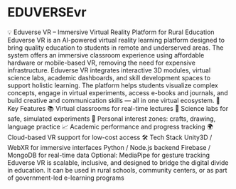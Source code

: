 # EDUVERSEvr
💡 Eduverse VR – Immersive Virtual Reality Platform for Rural Education Eduverse VR is an AI-powered virtual reality learning platform designed to bring quality education to students in remote and underserved areas. The system offers an immersive classroom experience using affordable hardware or mobile-based VR, removing the need for expensive infrastructure.  Eduverse VR integrates interactive 3D modules, virtual science labs, academic dashboards, and skill development spaces to support holistic learning. The platform helps students visualize complex concepts, engage in virtual experiments, access e-books and journals, and build creative and communication skills — all in one virtual ecosystem.  🎯 Key Features 📚 Virtual classrooms for real-time lectures  🔬 Science labs for safe, simulated experiments  🎨 Personal interest zones: crafts, drawing, language practice  📈 Academic performance and progress tracking  🌍 Cloud-based VR support for low-cost access  🛠️ Tech Stack Unity3D / WebXR for immersive interfaces  Python / Node.js backend  Firebase / MongoDB for real-time data  Optional: MediaPipe for gesture tracking  Eduverse VR is scalable, inclusive, and designed to bridge the digital divide in education. It can be used in rural schools, community centers, or as part of government-led e-learning programs
